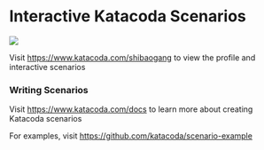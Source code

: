 # Interactive Katacoda Scenarios

[![](http://shields.katacoda.com/katacoda/shibaogang/count.svg)](https://www.katacoda.com/shibaogang "Get your profile on Katacoda.com")

Visit https://www.katacoda.com/shibaogang to view the profile and interactive scenarios

### Writing Scenarios
Visit https://www.katacoda.com/docs to learn more about creating Katacoda scenarios

For examples, visit https://github.com/katacoda/scenario-example
